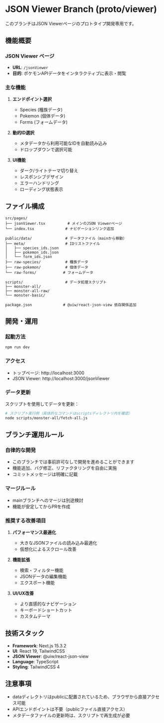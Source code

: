 # JSON Viewer Branch (proto/viewer)

このブランチはJSON Viewerページのプロトタイプ開発専用です。

## 機能概要

### JSON Viewer ページ
- **URL**: `/jsonViewer`
- **目的**: ポケモンAPIデータをインタラクティブに表示・閲覧

### 主な機能
1. **エンドポイント選択**
   - Species (種族データ)
   - Pokemon (個体データ)  
   - Forms (フォームデータ)

2. **動的ID選択**
   - メタデータから利用可能なIDを自動読み込み
   - ドロップダウンで選択可能

3. **UI機能**
   - ダーク/ライトテーマ切り替え
   - レスポンシブデザイン
   - エラーハンドリング
   - ローディング状態表示

## ファイル構成

```
src/pages/
├── jsonViewer.tsx          # メインのJSON Viewerページ
└── index.tsx              # ナビゲーションリンク追加

public/data/               # データファイル（mainから移動）
├── meta/                  # IDリストファイル
│   ├── species_ids.json
│   ├── pokemon_ids.json
│   └── form_ids.json
├── raw-species/           # 種族データ
├── raw-pokemon/           # 個体データ
└── raw-forms/            # フォームデータ

scripts/                   # データ処理スクリプト
├── monster-all/
├── monster-all-raw/
└── monster-basic/

package.json              # @uiw/react-json-view 依存関係追加
```

## 開発・運用

### 起動方法
```bash
npm run dev
```

### アクセス
- トップページ: http://localhost:3000
- JSON Viewer: http://localhost:3000/jsonViewer

### データ更新
スクリプトを使用してデータを更新：
```bash
# スクリプト実行例（具体的なコマンドはscriptsディレクトリ内を確認）
node scripts/monster-all/fetch-all.js
```

## ブランチ運用ルール

### 自律的な開発
- このブランチでは事前許可なしで開発を進めることができます
- 機能追加、バグ修正、リファクタリングを自由に実施
- コミットメッセージは明確に記載

### マージルール
- mainブランチへのマージは別途検討
- 機能が安定してからPRを作成

### 推奨する改善項目
1. **パフォーマンス最適化**
   - 大きなJSONファイルの読み込み最適化
   - 仮想化によるスクロール改善

2. **機能拡張**
   - 検索・フィルター機能
   - JSONデータの編集機能
   - エクスポート機能

3. **UI/UX改善**
   - より直感的なナビゲーション
   - キーボードショートカット
   - カスタムテーマ

## 技術スタック

- **Framework**: Next.js 15.3.2
- **UI**: React 19, TailwindCSS
- **JSON Viewer**: @uiw/react-json-view
- **Language**: TypeScript
- **Styling**: TailwindCSS 4

## 注意事項

- dataディレクトリはpublicに配置されているため、ブラウザから直接アクセス可能
- APIエンドポイントは不要（publicファイル直接アクセス）
- メタデータファイルの更新時は、スクリプトで再生成が必要
